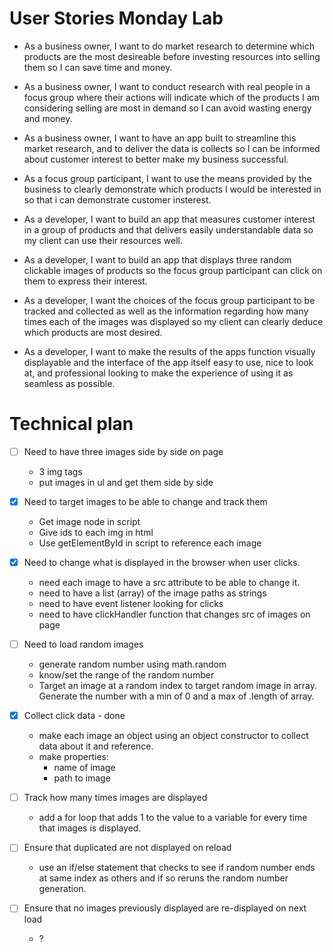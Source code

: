 # User Stories Monday Lab

- As a business owner, I want to do market research to determine which products are the most desireable before investing resources into selling them so I can save time and money.

- As a business owner, I want to conduct research with real people in a focus group where their actions will indicate which of the products I am considering selling are most in demand so I can avoid wasting energy and money.

- As a business owner, I want to have an app built to streamline this market research, and to deliver the data is collects so I can be informed about customer interest to better make my business successful.

- As a focus group participant, I want to use the means provided by the business to clearly demonstrate which products I would be interested in so that i can demonstrate customer insterest.

- As a developer, I want to build an app that measures customer interest in a group of products and that delivers easily understandable data so my client can use their resources well.

- As a developer, I want to build an app that displays three random clickable images of products so the focus group participant can click on them to express their interest.

- As a developer, I want the choices of the focus group participant to be tracked and collected as well as the information regarding how many times each of the images was displayed so my client can clearly deduce which products are most desired.

- As a developer, I want to make the results of the apps function visually displayable and the interface of the app itself easy to use, nice to look at, and professional looking to make the experience of using it as seamless as possible.


# Technical plan

- [ ] Need to have three images side by side on page 
  - 3 img tags
  - put images in ul and get them side by side 

- [X] Need to target images to be able to change and track them
    - Get image node in script
    - Give ids to each img in html
    - Use getElementById in script to reference each image

- [X] Need to change what is displayed in the browser when user clicks.
  - need each image to have a src attribute to be able to change it.
  - need to have a list (array) of the image paths as strings
  - need to have event listener looking for clicks
  - need to have clickHandler function that changes src of images on page   

- [ ] Need to load random images
  - generate random number using math.random 
  - know/set the range of the random number
  - Target an image at a random index to target random image in array. Generate the number with a min of 0 and a max of .length of array.

- [X] Collect click data - done
  - make each image an object using an object constructor to collect data about it and reference.
  - make properties: 
    * name of image
    * path to image

- [ ] Track how many times images are displayed
  - add a for loop that adds 1 to the value to a variable for every time that images is displayed.

- [ ] Ensure that duplicated are not displayed on reload
  - use an if/else statement that checks to see if random number ends at same index as others and if so reruns the random number generation.

- [ ] Ensure that no images previously displayed are re-displayed on next load
  - ?

